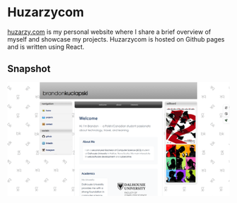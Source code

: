 # Huzarzycom

[huzarzy.com](huzarzy.com) is my personal website where I share a brief overview of myself and showcase my projects. Huzarzycom is hosted on Github pages and is written using React.


## Snapshot
![alt text](https://github.com/Huzarzy1/huzarzycom/blob/main/src/assets/snapshot.png?raw=true)

